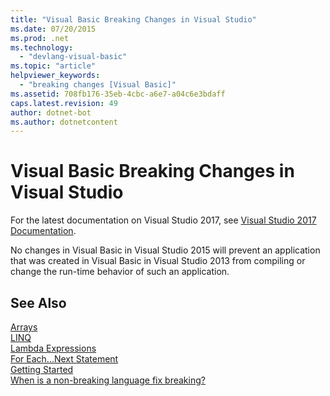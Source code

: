 ```yaml
---
title: "Visual Basic Breaking Changes in Visual Studio"
ms.date: 07/20/2015
ms.prod: .net
ms.technology: 
  - "devlang-visual-basic"
ms.topic: "article"
helpviewer_keywords: 
  - "breaking changes [Visual Basic]"
ms.assetid: 708fb176-35eb-4cbc-a6e7-a04c6e3bdaff
caps.latest.revision: 49
author: dotnet-bot
ms.author: dotnetcontent
---
```

# Visual Basic Breaking Changes in Visual Studio
For the latest documentation on Visual Studio 2017, see [Visual Studio 2017 Documentation](http://docs.microsoft.com/visualstudio/).

No changes in Visual Basic in Visual Studio 2015 will prevent an application that was created in Visual Basic in Visual Studio 2013 from compiling or change the run-time behavior of such an application.  
  
## See Also  
 [Arrays](../../visual-basic/programming-guide/language-features/arrays/index.md)  
 [LINQ](../../visual-basic/programming-guide/language-features/linq/index.md)  
 [Lambda Expressions](../../visual-basic/programming-guide/language-features/procedures/lambda-expressions.md)  
 [For Each...Next Statement](../../visual-basic/language-reference/statements/for-each-next-statement.md)  
 [Getting Started](../../visual-basic/getting-started/index.md)  
 [When is a non-breaking language fix breaking?](http://go.microsoft.com/fwlink/?LinkId=259542)
